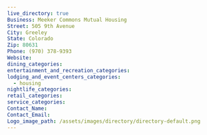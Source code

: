 ```yaml
---
live_directory: true
Business: Meeker Commons Mutual Housing
Street: 505 9th Avenue
City: Greeley
State: Colorado
Zip: 80631
Phone: (970) 378-9393
Website:
dining_categories:
entertainment_and_recreation_categories:
lodging_and_event_centers_categories:
  - housing
nightlife_categories:
retail_categories:
service_categories:
Contact_Name:
Contact_Email:
Logo_image_path: /assets/images/directory/directory-default.png
---
```



